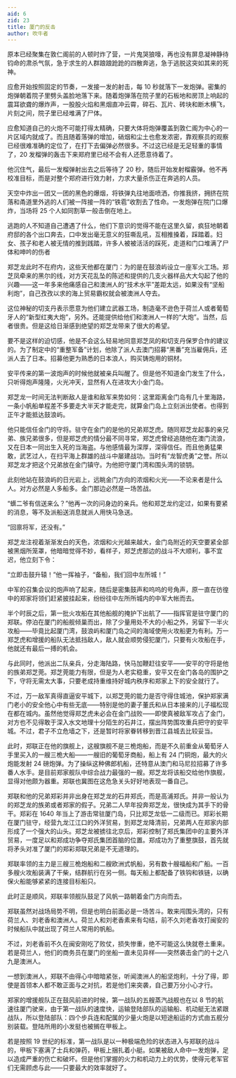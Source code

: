 ```yaml
---
aid: 6
zid: 23
title: 厦门的反击
author: 吹牛者
---
```


原本已经聚集在敦仁阁前的人顿时炸了营，一片鬼哭狼嚎，再也没有屏息凝神静待钧命的肃杀气氛，急于求生的人群踉踉跄跄的四散奔逃，急于逃脱这突如其来的死神。

应愈开始按照固定的节奏，一发接一发的射击，每 10 秒就落下一发炮弹。密集的炮弹朝着院子里劈头盖脸地落下来。随着炮弹落在院子里的石板地和房顶上响起的震耳欲聋的爆炸声，一股股火焰和黑烟直冲云霄，碎石、瓦片、砖块和断木横飞，片刻之间，院子里已经堆满了尸体。

应愈知道自己的火炮不可能打得太精确，只要大体将炮弹覆盖到敦仁阁为中心的一片区域内就成了。而且随着落弹的增加，硝烟和尘土也愈发浓密，靠观察员的观察已经很难准确的定位了，在打下去偏弹必然很多。不过这已经是无足轻重的事情了，20 发榴弹的轰击下来郑府里已经不会有人还愿意待着了。

他沉住气，最后一发榴弹射出去之后等待了 20 秒，随后开始发射榴霰弹。他不再校准目标，而是对整个郑府进行效力射，力求大量杀伤正在奔逃的人员。

天空中炸出一团又一团的黑色的爆烟，将铁弹丸往地面喷洒，你推我挤，拥挤在院落和甬道里外逃的人们被一阵接一阵的“铁雹”收割去了性命。一发炮弹在院门口爆炸，当场将 25 个人如同割草一般击倒在地上。

逃跑的人不知道自己遭遇了什么，他们下意识的觉得不能在这里久留，疯狂地朝着府邸的各个出口奔去，口中发出毫无意义的狂嘶乱吼，互相推搡着，踩踏着。妇女、孩子和老人被无情的推到践踏，许多人被被活活的踩死，走道和门口堆满了尸体和呻吟的伤者

郑芝龙此时不在府内，这些天他都在厦门：为的是在鼓浪屿设立一座军火工场。郑芝凤牵来的黑尔的线，对方天花乱坠的陈述和提供的几支火器样品大大勾起了他的兴趣——这一年多来他痛感自己和澳洲人的“技术水平”差距太远，如果没有“坚船利炮”，自己孜孜以求的海上贸易霸权就会被澳洲人夺去。

这位神秘的切支丹表示愿意为他们建立武器工场，制造毫不逊色于荷兰人或者葡萄牙人的“新型红夷大炮”，另外。还能提供给他们和澳洲人一样的“大炮”。当然，后者很贵。但是这给日渐感到绝望的郑芝龙带来了很大的希望。

要不是这样的迫切感，他是不会这么轻易地同意郑芝凤的和切支丹保罗合作的建议的。为了制定中的“重整军备”计划，他除了派人去澳门招募“黑番”充当雇佣兵，还派人去了日本。招募他更为熟悉的日本浪人，购买铸炮用的铜材。

安平传来的第一波炮声的时候他就被亲兵叫醒了。但是他不知道金门发生了什么，只听得炮声隆隆，火光冲天，显然有人在进攻大小金门岛。

郑芝龙一时间无法判断敌人是谁和敌军来势如何：这里距离金门岛有几十里海路，一条小帆船单程差不多要走大半天才能走完，就算金门岛上立刻派出使者。也得到正午才能抵达鼓浪屿。

他只能信任金门的守将。驻守在金门的是他的兄弟郑芝虎。随同郑芝龙起事的亲兄弟、族兄弟很多，但是郑芝虎的情分最不同寻常，郑芝虎曾经追随他在澳门流浪，又在日本一同出生入死的当海盗。与他感情最为深厚，深得信任。而且他勇猛果敢，武艺过人，在扫平海上群雄的战斗中屡建战功。当时有“龙智虎勇”之誉。所以郑芝龙才把这个兄弟放在金门镇守。为他把守厦门湾和围头湾的锁钥。

此刻他站在鼓浪屿的日光岩上，远眺金门方向的浓烟和火光——不论来者是什么人。对方必然是人多船多。金门那边必然是一场苦战。

“蠎二爷有信送来么？”他再一次的问身边的亲兵。他和郑芝龙约定过，如果有要紧的消息，等不及派船送消息就派人用快马急送。

“回禀将军，还没有。”

郑芝龙注视着渐渐发白的天色，浓烟和火光越来越大，金门岛附近的天空要紧全部被黑烟所笼罩，他暗暗觉得不妙，看样子，郑芝虎那边的战斗不大顺利，事不宜迟，他立刻下令：

“立即击鼓升辕！”他一挥袖子，“备船，我们回中左所城！”

中军的召集会议的炮声响了起来，随后是密集鼓声和呜呜的号角声，原一直在彷徨中的郑家将领们赶紧披挂起来，纷纷往中左所所城内的中军大帐而去。

半个时辰之后，第一批火攻船在其他船舰的掩护下出航了——指挥官是驻守厦门的郑联。停泊在厦门的船舰倾巢而出，除了少量用处不大的小船之外，另留下一半火攻船——毕竟比起厦门湾，鼓浪屿和厦门岛之间的海域使用火攻船更为有利。万一郑芝虎和增援的船队无法抵挡敌人，敌人就会顺势侵犯厦门，只要有火攻船在手，他就还有最后一搏的机会。

与此同时，他派出二队亲兵，分走海陆路，快马加鞭赶往安平——安平的守将是他的族弟郑芝莞。郑芝莞能力有限，但是为人老实稳重，安平又在金门各岛的围护之下，守将无需太大事，只要老成持重维持好城内秩序和郑家上下的安全就行了。

不过，万一敌军真得直逼安平城下，以郑芝莞的能力是否守得住城池，保护郑家满门老小的安全他心中有些无底——特别是他的妻子董氏和从日本接来的儿子福松现在都在城内。虽然他觉得郑芝虎未必会在金门战败——即使真被敌军攻占了金门，对方也不见得敢于深入水文地理十分陌生的石井江，摆出阵势围攻重兵把守的安平城。不过，君子不立危墙之下，还是暂时将家眷转移到晋江县城去比较妥当。

此时，郑联正在他的旗舰上，这艘旗舰不是三桅炮船，而是不久前重金从葡萄牙人手里买入的一艘三桅大船——一艘旧的葡萄牙商船，船上有 24 门铜炮，最大的火炮能发射 24 磅炮弹。为了操纵这种佛郎机船，还特意从澳门和马尼拉招募了许多番人水手。是目前郑家舰队中综合战力最强的一艘。郑芝龙将该船交给他作旗舰，显得对他颇为器重。郑联也冀图在这危急关头好好地表现一番自己。

郑联和他的兄弟郑彩并非出身在郑芝龙的石井郑氏，而是高浦郑氏。并非一般认为的郑芝龙的族弟或者郑家的假子。兄弟二人早年投奔郑芝龙，很快成为其手下的骨干。郑彩在 1640 年当上了游击常驻厦门岛，只比郑芝龙低一二级而已。郑彩长期在厦门驻守，经营九龙江江口的外洋贸易，到郑芝龙降清前，兄弟两人在郑家内部形成了一个强大的山头。郑芝龙被掳往北京后，郑彩控制了郑氏集团中的主要外洋贸易，一度足以和郑成功争夺郑氏集团首脑的位置。郑成功为了重整旗鼓，首先就将矛头对准了厦门的郑彩郑联兄弟是不无道理的。

郑联率领的主力是三艘三桅炮船和二艘欧洲式帆船，另有数十艘福船和广船。一百多艘火攻船装满了干柴，结群航行在另一侧。每天船上都配备了铁钩和铁链，以确保火船能够紧紧的连接目标船只。

此时正是顺风，郑联率领舰队鼓足了风帆一路朝着金门方向而去。

郑联虽然对战场局势不明，但是也明白前面必是一场苦斗。敢来闯围头湾的，只有荷兰人、刘老香和澳洲人。荷兰人和刘老香素来有勾结，前不久刘老香攻打闽安的时候船队中就出现了荷兰人常用的帆船。

不过，刘老香前不久在闽安刚吃了败仗，损失惨重，绝不可能这么快就卷土重来。若是荷兰人，他们的商务员在厦门的坐船一直未见异样——突然袭击金门的十之八九是澳洲人。

一想到澳洲人，郑联不由得心中暗暗紧张，听闻澳洲人的船坚炮利，十分了得，即使是首领本人都不敢正面与之对抗，若是他们来突袭，自己要万分小心才行。

郑家的增援舰队正在鼓风前进的时候，第一战队的五艘蒸汽战舰也在以 8 节的航速往厦门驶来，由于第一战队的速度快，运输登陆部队的运输船、机动艇无法紧跟战队，所以登陆部队：四个步兵连和配属的少量火炮是以短途船运的方式由五舰分别装载。登陆所用的小发挺也被搁在甲板上。

若是按照 19 世纪的标准，第一战队是以一种极端危险的状态进入与郑联的战斗的，甲板下塞满了士兵和弹药，甲板上捆扎着小艇。如果被敌人命中一发炮弹，足以造成严重的伤亡和破坏。但是他们掌握的火力和机动力上的优势，使得元老军官们无需顾虑与此——只要最大的效率就好了。
